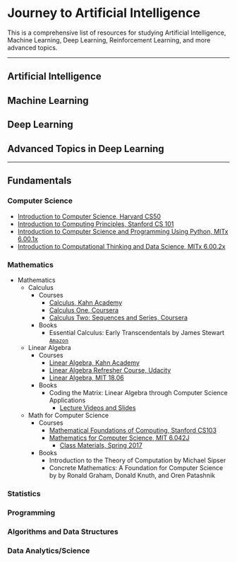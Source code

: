 # Journey to Artificial Intelligence
This is a comprehensive list of resources for studying Artificial Intelligence, Machine Learning, Deep Learning, Reinforcement Learning, and more advanced topics.

---

## Artificial Intelligence

## Machine Learning

## Deep Learning

## Advanced Topics in Deep Learning

---

## Fundamentals

### Computer Science
- [Introduction to Computer Science, Harvard CS50](https://cs50.harvard.edu/ "To the site")
- [Introduction to Computing Principles, Stanford CS 101](http://online.stanford.edu/course/computer-science-101-self-paced "To the site")
- [Introduction to Computer Science and Programming Using Python, MITx 6.00.1x](https://www.edx.org/course/introduction-computer-science-mitx-6-00-1x-10 "To the site")
- [Introduction to Computational Thinking and Data Science, MITx 6.00.2x](https://www.edx.org/course/introduction-computational-thinking-data-mitx-6-00-2x-5 "To the site")

### Mathematics
- Mathematics
  - Calculus
    - Courses
      - [Calculus, Kahn Academy](https://www.khanacademy.org/math/calculus-home)
      - [Calculus One, Coursera](https://www.coursera.org/learn/calculus1)
      - [Calculus Two: Sequences and Series, Coursera](https://www.coursera.org/learn/advanced-calculus)
    - Books
      - Essential Calculus: Early Transcendentals by James Stewart [`Amazon`](https://www.amazon.com/Essential-Calculus-Transcendentals-James-Stewart/dp/1133112285/ref=sr_1_4?ie=UTF8&qid=1492632448&sr=8-4&keywords=Essential+Calculus+by+James+Stewart)
  - Linear Algebra
    - Courses
      - [Linear Algebra, Kahn Academy](https://www.khanacademy.org/math/linear-algebra)
      - [Linear Algebra Refresher Course, Udacity](https://www.udacity.com/course/linear-algebra-refresher-course--ud953)
      - [Linear Algebra, MIT 18.06](https://ocw.mit.edu/courses/mathematics/18-06-linear-algebra-spring-2010/)
    - Books
      - Coding the Matrix: Linear Algebra through Computer Science Applications
        - [Lecture Videos and Slides](http://cs.brown.edu/courses/cs053/current/index.htm)
  - Math for Computer Science
    - Courses
      - [Mathematical Foundations of Computing, Stanford CS103](http://web.stanford.edu/class/cs103/)
      - [Mathematics for Computer Science, MIT 6.042J](https://ocw.mit.edu/courses/electrical-engineering-and-computer-science/6-042j-mathematics-for-computer-science-spring-2015/index.htm)
        - [Class Materials, Spring 2017](https://learning-modules.mit.edu/materials/index.html?uuid=/course/6/sp17/6.042#materials)
    - Books
      - Introduction to the Theory of Computation by Michael Sipser
      - Concrete Mathematics: A Foundation for Computer Science by by Ronald Graham, Donald Knuth, and Oren Patashnik

### Statistics

### Programming

### Algorithms and Data Structures

### Data Analytics/Science

